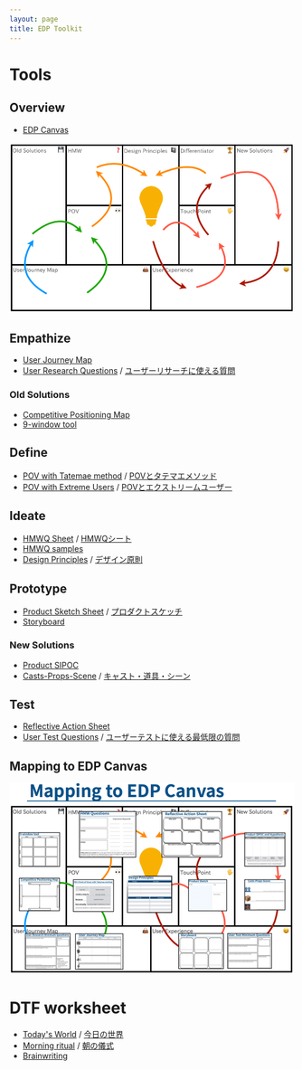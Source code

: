 ```yaml
---
layout: page
title: EDP Toolkit
---
```


# Tools

<!-- 2. Customer Forces Canvas
 !-- 3. Tatemaed POV Sheet
 !-- 4. HMW Variations
 !-- 5. SIPOC
 !-- 6. Story Pines Template
 !-- 7. User Test Script -->

## Overview

- [EDP Canvas](edp-canvas.pdf)

![EDP Canvas sample](img_edp-canvas-sample.png)


## Empathize

- [User Journey Map](user-journey-map.pdf)
- [User Research Questions](user-research-questions.pdf) / [ユーザーリサーチに使える質問](user-research-questions_ja.pdf)

### Old Solutions
- [Competitive Positioning Map](competitive-positioning-map.pdf)
- [9-window tool](9-window-tool.pdf)

## Define

- [POV with Tatemae method](pov-tatemae_v2.pdf) / [POVとタテマエメソッド](pov-tatemae_ja_v2.pdf)
- [POV with Extreme Users](pov-extreme-users.pdf) / [POVとエクストリームユーザー](pov-extreme-users_ja.pdf)

## Ideate
- [HMWQ Sheet](hmwq.pdf) / [HMWQシート](hmwq_ja.pdf)
- [HMWQ samples](hmwq_samples.pdf)
- [Design Principles](design-principles.pdf) / [デザイン原則](design-principles_ja.pdf)

## Prototype
- [Product Sketch Sheet](product-sketch.pdf) / [プロダクトスケッチ](product-sketch_ja.pdf)
- [Storyboard](storyboard.pdf)

### New Solutions
- [Product SIPOC](sipoc.pdf)
- [Casts-Props-Scene](casts-props-scene.pdf) / [キャスト・道具・シーン](casts-props-scene_ja.pdf)

## Test
- [Reflective Action Sheet](reflective-action-sheet.pdf)
- [User Test Questions](user-test-questions.pdf) / [ユーザーテストに使える最低限の質問](user-test-questions_ja.pdf)

## Mapping to EDP Canvas
![EDP Canvas mapping](img_edp-canvas-mapping.png)

# DTF worksheet

- [Today's World](todays-world.pdf) / [今日の世界](todays-world_ja.pdf)
- [Morning ritual](morning-ritual.pdf) / [朝の儀式](morning-ritual_ja.pdf)
- [Brainwriting](brainwriting.pdf)
